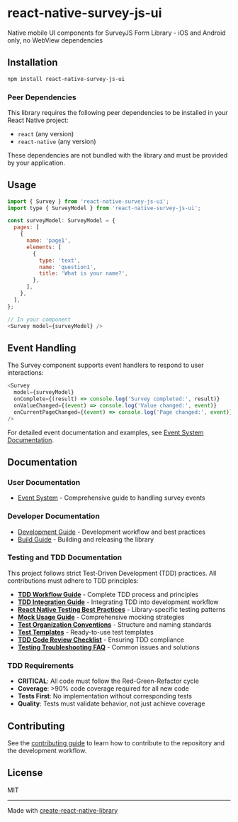 # react-native-survey-js-ui

Native mobile UI components for SurveyJS Form Library - iOS and Android only, no WebView dependencies

## Installation

```sh
npm install react-native-survey-js-ui
```

### Peer Dependencies

This library requires the following peer dependencies to be installed in your React Native project:

- `react` (any version)
- `react-native` (any version)

These dependencies are not bundled with the library and must be provided by your application.

## Usage

```js
import { Survey } from 'react-native-survey-js-ui';
import type { SurveyModel } from 'react-native-survey-js-ui';

const surveyModel: SurveyModel = {
  pages: [
    {
      name: 'page1',
      elements: [
        {
          type: 'text',
          name: 'question1',
          title: 'What is your name?',
        },
      ],
    },
  ],
};

// In your component
<Survey model={surveyModel} />
```

## Event Handling

The Survey component supports event handlers to respond to user interactions:

```js
<Survey 
  model={surveyModel}
  onComplete={(result) => console.log('Survey completed:', result)}
  onValueChanged={(event) => console.log('Value changed:', event)}
  onCurrentPageChanged={(event) => console.log('Page changed:', event)}
/>
```

For detailed event documentation and examples, see [Event System Documentation](docs/EVENTS.md).

## Documentation

### User Documentation
- [Event System](docs/EVENTS.md) - Comprehensive guide to handling survey events

### Developer Documentation
- [Development Guide](docs/DEVELOPMENT.md) - Development workflow and best practices
- [Build Guide](docs/BUILD.md) - Building and releasing the library

### Testing and TDD Documentation
This project follows strict Test-Driven Development (TDD) practices. All contributions must adhere to TDD principles:

- **[TDD Workflow Guide](docs/TDD_WORKFLOW.md)** - Complete TDD process and principles
- **[TDD Integration Guide](docs/TDD_INTEGRATION_GUIDE.md)** - Integrating TDD into development workflow
- **[React Native Testing Best Practices](docs/REACT_NATIVE_TESTING_BEST_PRACTICES.md)** - Library-specific testing patterns
- **[Mock Usage Guide](docs/MOCK_USAGE_GUIDE.md)** - Comprehensive mocking strategies
- **[Test Organization Conventions](docs/TEST_ORGANIZATION_CONVENTIONS.md)** - Structure and naming standards
- **[Test Templates](docs/TEST_TEMPLATES.md)** - Ready-to-use test templates
- **[TDD Code Review Checklist](docs/TDD_CODE_REVIEW_CHECKLIST.md)** - Ensuring TDD compliance
- **[Testing Troubleshooting FAQ](docs/TESTING_TROUBLESHOOTING_FAQ.md)** - Common issues and solutions

### TDD Requirements
- **CRITICAL**: All code must follow the Red-Green-Refactor cycle
- **Coverage**: >90% code coverage required for all new code
- **Tests First**: No implementation without corresponding tests
- **Quality**: Tests must validate behavior, not just achieve coverage

## Contributing

See the [contributing guide](CONTRIBUTING.md) to learn how to contribute to the repository and the development workflow.

## License

MIT

---

Made with [create-react-native-library](https://github.com/callstack/react-native-builder-bob)
